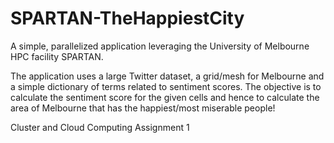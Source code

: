 # SPARTAN-TheHappiestCity
A simple, parallelized application leveraging the University of Melbourne HPC facility SPARTAN. 

The application uses a large Twitter dataset, a grid/mesh for Melbourne and a simple dictionary of terms related to sentiment scores. 
The objective is to calculate the sentiment score for the given cells and hence to calculate the area of Melbourne that has the happiest/most miserable people!

Cluster and Cloud Computing Assignment 1
